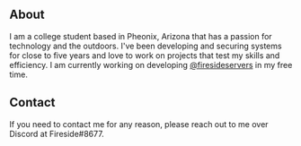 ## About
I am a college student based in Pheonix, Arizona that has a passion for technology and the outdoors. I've been developing and securing systems for close to five years and love to work on projects that test my skills and efficiency. I am currently working on developing [@firesideservers](https://github.com/firesideservers) in my free time. 

## Contact
If you need to contact me for any reason, please reach out to me over Discord at Fireside#8677.

